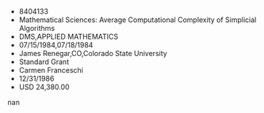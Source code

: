 
* 8404133
* Mathematical Sciences: Average Computational Complexity of Simplicial Algorithms
* DMS,APPLIED MATHEMATICS
* 07/15/1984,07/18/1984
* James Renegar,CO,Colorado State University
* Standard Grant
* Carmen Franceschi
* 12/31/1986
* USD 24,380.00

nan
